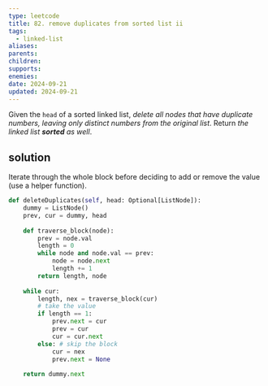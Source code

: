 ```yaml
---
type: leetcode
title: 82. remove duplicates from sorted list ii
tags:
  - linked-list
aliases: 
parents: 
children: 
supports: 
enemies: 
date: 2024-09-21
updated: 2024-09-21
---
```


Given the `head` of a sorted linked list, _delete all nodes that have duplicate numbers, leaving only distinct numbers from the original list_. Return _the linked list **sorted** as well_.

## solution

Iterate through the whole block before deciding to add or remove the value (use a helper function).

```python
def deleteDuplicates(self, head: Optional[ListNode]):
	dummy = ListNode()
	prev, cur = dummy, head
	  
	def traverse_block(node):
		prev = node.val
		length = 0
		while node and node.val == prev:
			node = node.next
			length += 1
		return length, node
	  
	while cur:
		length, nex = traverse_block(cur)
		# take the value
		if length == 1:
			prev.next = cur
			prev = cur
			cur = cur.next
		else: # skip the block
			cur = nex
			prev.next = None
	  
	return dummy.next
```
